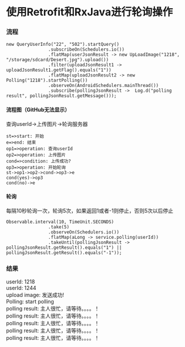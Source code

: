 # 使用Retrofit和RxJava进行轮询操作

### 流程

```
new QueryUserInfo("22", "502").startQuery()
                .subscribeOn(Schedulers.io())
                .flatMap(userJsonResult -> new UpLoadImage("1218", "/storage/sdcard/Desert.jpg").upload())
                .filter(uploadJsonResult1 -> uploadJsonResult1.getFlag().equals("1"))
                .flatMap(uploadJsonResult2 -> new Polling("1218").startPolling())
                .observeOn(AndroidSchedulers.mainThread())
                .subscribe(pollingJsonResult ->  Log.d("polling result", pollingJsonResult.getMessage()));
```

#### 流程图（GitHub无法显示）

查询userId->上传图片->轮询服务器</br>

```flow
st=>start: 开始
e=>end: 结束
op1=>operation: 查询userId
op2=>operation: 上传图片
cond=>condition: 上传成功?
op3=>operation: 开始轮询
st->op1->op2->cond->op3->e
cond(yes)->op3
cond(no)->e
```

#### 轮询

每隔10秒轮询一次，轮询5次，如果返回1或者-1则停止，否则5次以后停止

```
Observable.interval(10, TimeUnit.SECONDS)
                .take(5)
                .observeOn(Schedulers.io())
                .flatMap(aLong -> service.polling(userId))
                .takeUntil(pollingJsonResult -> pollingJsonResult.getResult().equals("1") || pollingJsonResult.getResult().equals("-1"));
```

### 结果

userId: 1218</br>
userId: 1244</br>
upload image: 发送成功!</br>
Polling: start polling</br>
polling result: 主人很忙，请等待。。。。！</br>
polling result: 主人很忙，请等待。。。。！</br>
polling result: 主人很忙，请等待。。。。！</br>
polling result: 主人很忙，请等待。。。。！</br>
polling result: 主人很忙，请等待。。。。！</br>

